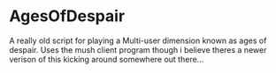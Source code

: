 # AgesOfDespair
A really old script for playing a Multi-user dimension known as ages of despair.  Uses the mush client program though i believe theres a newer verison of this kicking around somewhere out there...
